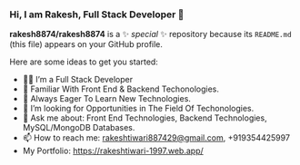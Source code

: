 ### Hi, I am Rakesh, Full Stack Developer 👋


**rakesh8874/rakesh8874** is a ✨ _special_ ✨ repository because its `README.md` (this file) appears on your GitHub profile.

Here are some ideas to get you started:

- 🧑‍💻 I’m a Full Stack Developer
- 🌱 Familiar With Front End & Backend Techonologies.
- 👯 Always Eager To Learn New Technologies.
- 🤔 I’m looking for Opportunities in The Field Of Techonologies. 
- 💬 Ask me about: Front End Technologies, Backend Technologies, MySQL/MongoDB Databases. 
- 📫 How to reach me: rakeshtiwari887429@gmail.com, +919354425997
-  My Portfolio: https://rakeshtiwari-1997.web.app/

